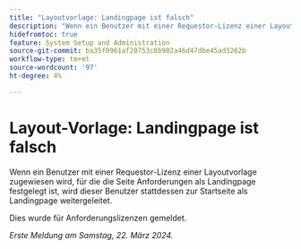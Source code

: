 ```yaml
---
title: "Layoutvorlage: Landingpage ist falsch"
description: "Wenn ein Benutzer mit einer Requestor-Lizenz einer Layoutvorlage zugewiesen wird, für die die Seite Anforderungen als Landingpage festgelegt ist, wird dieser Benutzer stattdessen zur Startseite als Landingpage weitergeleitet."
hidefromtoc: true
feature: System Setup and Administration
source-git-commit: ba35f0961af20753c8b902a46d47dbe45ad3262b
workflow-type: tm+mt
source-wordcount: '97'
ht-degree: 4%

---
```



# Layout-Vorlage: Landingpage ist falsch

Wenn ein Benutzer mit einer Requestor-Lizenz einer Layoutvorlage zugewiesen wird, für die die Seite Anforderungen als Landingpage festgelegt ist, wird dieser Benutzer stattdessen zur Startseite als Landingpage weitergeleitet.

Dies wurde für Anforderungslizenzen gemeldet.

_Erste Meldung am Samstag, 22. März 2024._

